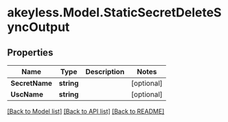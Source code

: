 # akeyless.Model.StaticSecretDeleteSyncOutput

## Properties

Name | Type | Description | Notes
------------ | ------------- | ------------- | -------------
**SecretName** | **string** |  | [optional] 
**UscName** | **string** |  | [optional] 

[[Back to Model list]](../README.md#documentation-for-models) [[Back to API list]](../README.md#documentation-for-api-endpoints) [[Back to README]](../README.md)

